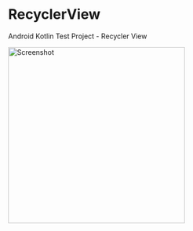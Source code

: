 # RecyclerView
Android Kotlin Test Project - Recycler View

<img src="screenshot/RecyclerView.gif" alt="Screenshot" title="Screenshot" width="360" height="auto"> 
